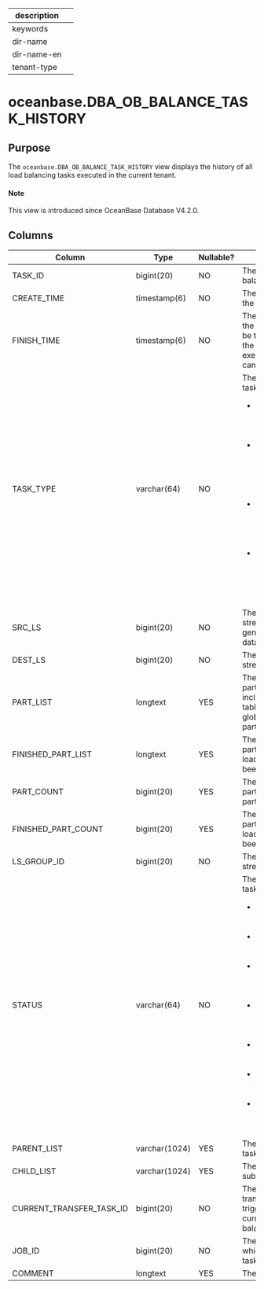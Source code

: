 |description||
|---|---|
|keywords||
|dir-name||
|dir-name-en||
|tenant-type||

# oceanbase.DBA_OB_BALANCE_TASK_HISTORY

## Purpose

The `oceanbase.DBA_OB_BALANCE_TASK_HISTORY` view displays the history of all load balancing tasks executed in the current tenant. 

<main id="notice" type='explain'>

  <h4>Note</h4>

  <p>This view is introduced since OceanBase Database V4.2.0. </p>
</main>

## Columns

| **Column** | **Type** | **Nullable?** | **Description** |
| --- | --- | --- | --- |
| TASK_ID | bigint(20) | NO | The ID of the load balancing task. |
| CREATE_TIME | timestamp(6) | NO | The start time of the task. |
| FINISH_TIME | timestamp(6) | NO | The end time of the task, which can be the time when the task was executed or canceled. |
| TASK_TYPE | varchar(64) | NO | The type of the task. Valid values: <ul><li>`LS_SPLIT`: Split log streams to implement load balancing.  </li><li>`LS_ALTER`: Modify log stream attributes to implement load balancing. </li><li>`LS_MERGE`: Merge log streams to implement load balancing. </li><li>`LS_TRANSFER`: Transfer log streams to implement load balancing. </li></ul> |
| SRC_LS | bigint(20) | NO | The source log stream, which is generated at the data source. |
| DEST_LS | bigint(20) | NO | The destination log stream. |
| PART_LIST | longtext | YES | The list of partitions, including user table partitions and global index partitions. |
| FINISHED_PART_LIST | longtext | YES | The list of partitions for which load balancing has been completed. |
| PART_COUNT | bigint(20) | YES | The number of partitions in the partition list. |
| FINISHED_PART_COUNT | bigint(20) | YES | The number of partitions for which load balancing has been completed. |
| LS_GROUP_ID | bigint(20) | NO | The ID of the log stream group. |
| STATUS | varchar(64) | NO | The status of the task. Valid values: <ul><li>`INIT`: The task is being created.  </li><li>`CREATE_LS`: A log stream is being created. </li><li>`ALTER_LS`: Log stream attributes are being modified. </li><li>`SET_LS_MERGING`: Log streams are being merged. </li><li>`DROP_LS`: A log stream is being dropped. </li><li>`COMPLETED`: The task is executed. </li><li>`CANCELED`: The task is canceled. </li></ul> |
| PARENT_LIST | varchar(1024) | YES | The list of parent tasks. |
| CHILD_LIST | varchar(1024) | YES | The list of subtasks. |
| CURRENT_TRANSFER_TASK_ID | bigint(20) | NO | The ID of the transfer task triggered by the current load balancing task. |
| JOB_ID | bigint(20) | NO | The ID of the job to which the current task belongs. |
| COMMENT | longtext | YES | The comments. |
